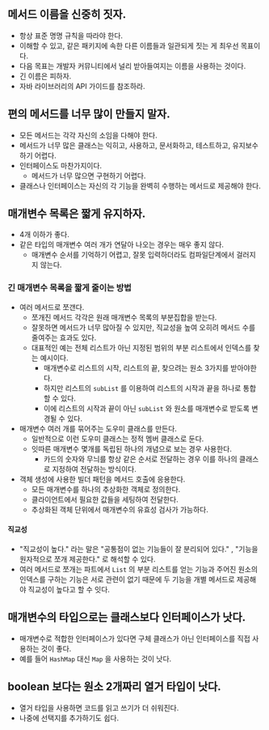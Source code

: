 ## 메서드 이름을 신중히 짓자.
- 항상 표준 명명 규칙을 따라야 한다.
- 이해할 수 있고, 같은 패키지에 속한 다른 이름들과 일관되게 짓는 게 최우선 목표이다.
- 다음 목표는 개발자 커뮤니티에서 널리 받아들여지는 이름을 사용하는 것이다.
- 긴 이름은 피하자.
- 자바 라이브러리의 API 가이드를 참조하라.

## 편의 메서드를 너무 많이 만들지 말자.
- 모든 메서드는 각각 자신의 소임을 다해야 한다.
- 메서드가 너무 많은 클래스는 익히고, 사용하고, 문서화하고, 테스트하고, 유지보수하기 어렵다.
- 인터페이스도 마찬가지이다.
  - 메서드가 너무 많으면 구현하기 어렵다.
- 클래스나 인터페이스는 자신의 각 기능을 완벽히 수행하는 메서드로 제공해야 한다.

## 매개변수 목록은 짧게 유지하자.
- 4개 이하가 좋다.
- 같은 타입의 매개변수 여러 개가 연달아 나오는 경우는 매우 좋지 않다.
  - 매개변수 순서를 기억하기 어렵고, 잘못 입력하더라도 컴파일단계에서 걸러지지 않는다.

### 긴 매개변수 목록을 짧게 줄이는 방법
- 여러 메서드로 쪼갠다.
  - 쪼개진 메서드 각각은 원래 매개변수 목록의 부분집합을 받는다.
  - 잘못하면 메서드가 너무 많아질 수 있지만, 직교성을 높여 오히려 메서드 수를 줄여주는 효과도 있다.
  - 대표적인 예는 전체 리스트가 아닌 지정된 범위의 부분 리스트에서 인덱스를 찾는 예시이다.
    - 매개변수로 리스트의 시작, 리스트의 끝, 찾으려는 원소 3가지를 받아야한다.
    - 하지만 리스트의 `subList` 를 이용하여 리스트의 시작과 끝을 하나로 통합할 수 있다.
    - 이에 리스트의 시작과 끝이 아닌 `subList` 와 원소를 매개변수로 받도록 변경될 수 있다.
- 매개변수 여러 개를 묶어주는 도우미 클래스를 만든다.
  - 일반적으로 이런 도우미 클래스는 정적 멤버 클래스로 둔다.
  - 잇따른 매개변수 몇개를 독립된 하나의 개념으로 보는 경우 사용한다.
    - 카드의 숫자와 무늬를 항상 같은 순서로 전달하는 경우 이를 하나의 클래스로 지정하여 전달하는 방식이다.
- 객체 생성에 사용한 빌더 패턴을 메서드 호출에 응용한다.
  - 모든 매개변수를 하나의 추상화한 객체로 정의한다.
  - 클라이언트에서 필요한 값들을 세팅하여 전달한다.
  - 추상화된 객체 단위에서 매개변수의 유효성 검사가 가능하다.

#### 직교성
- "직교성이 높다." 라는 말은 "공통점이 없는 기능들이 잘 분리되어 있다." , "기능을 원자적으로 쪼개 제공한다." 로 해석할 수 있다.
- 여러 메서드로 쪼개는 파트에서 `List` 의 부분 리스트를 얻는 기능과 주어진 원소의 인덱스를 구하는 기능은 서로 관련이 없기 때문에 두 기능을 개별 메서드로 제공해야 직교성이 높다고 할 수 잇다.

## 매개변수의 타입으로는 클래스보다 인터페이스가 낫다.
- 매개변수로 적합한 인터페이스가 있다면 구체 클래스가 아닌 인터페이스를 직접 사용하는 것이 좋다.
- 예를 들어 `HashMap` 대신 `Map` 을 사용하는 것이 낫다.

## boolean 보다는 원소 2개짜리 열거 타입이 낫다.
- 열거 타입을 사용하면 코드를 읽고 쓰기가 더 쉬워진다.
- 나중에 선택지를 추가하기도 쉽다.
